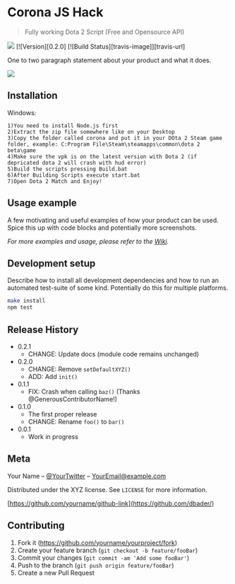 # Corona JS Hack
> Fully working Dota 2 Script (Free and Opensource API)
<img src="https://i.imgur.com/9Lgj8AF.png">
[![Version][0.2.0]
[![Build Status][travis-image]][travis-url]

One to two paragraph statement about your product and what it does.

![](header.png)

## Installation

Windows:

```
1)You need to install Node.js first
2)Extract the zip file somewhere like on your Desktop
3)Copy the folder called corona and put it in your DOta 2 Steam game folder, example: C:Program File\Steam\steamapps\common\dota 2 beta\game
4)Make sure the vpk is on the latest version with Dota 2 (if depricated dota 2 will crash with hud error)
5)Build the scripts pressing Build.bat
6)After Building Scripts execute start.bat
7)Open Dota 2 Match and Enjoy!
```
## Usage example

A few motivating and useful examples of how your product can be used. Spice this up with code blocks and potentially more screenshots.

_For more examples and usage, please refer to the [Wiki][wiki]._

## Development setup

Describe how to install all development dependencies and how to run an automated test-suite of some kind. Potentially do this for multiple platforms.

```sh
make install
npm test
```

## Release History

* 0.2.1
    * CHANGE: Update docs (module code remains unchanged)
* 0.2.0
    * CHANGE: Remove `setDefaultXYZ()`
    * ADD: Add `init()`
* 0.1.1
    * FIX: Crash when calling `baz()` (Thanks @GenerousContributorName!)
* 0.1.0
    * The first proper release
    * CHANGE: Rename `foo()` to `bar()`
* 0.0.1
    * Work in progress

## Meta

Your Name – [@YourTwitter](https://twitter.com/dbader_org) – YourEmail@example.com

Distributed under the XYZ license. See ``LICENSE`` for more information.

[https://github.com/yourname/github-link](https://github.com/dbader/)

## Contributing

1. Fork it (<https://github.com/yourname/yourproject/fork>)
2. Create your feature branch (`git checkout -b feature/fooBar`)
3. Commit your changes (`git commit -am 'Add some fooBar'`)
4. Push to the branch (`git push origin feature/fooBar`)
5. Create a new Pull Request

<!-- Markdown link & img dfn's -->
[npm-image]: https://img.shields.io/npm/v/datadog-metrics.svg?style=flat-square
[npm-url]: https://npmjs.org/package/datadog-metrics
[npm-downloads]: https://img.shields.io/npm/dm/datadog-metrics.svg?style=flat-square
[travis-image]: https://img.shields.io/travis/dbader/node-datadog-metrics/master.svg?style=flat-square
[travis-url]: https://travis-ci.org/dbader/node-datadog-metrics
[wiki]: https

